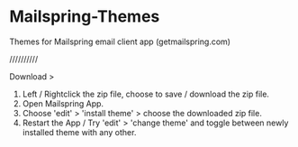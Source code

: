 # Mailspring-Themes
Themes for Mailspring email client app (getmailspring.com)

//////////

Download >

1) Left / Rightclick the zip file, choose to save / download the zip file.
2) Open Mailspring App.
3) Choose 'edit' > 'install theme' > choose the downloaded zip file.
4) Restart the App / Try 'edit' > 'change theme' and toggle between newly installed theme with any other.

